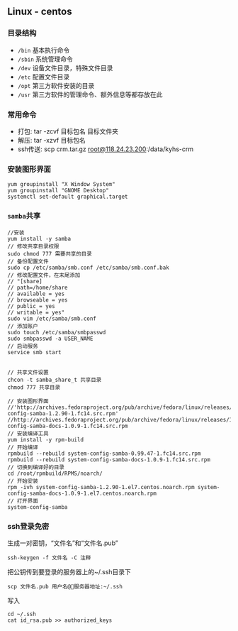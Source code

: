 ## Linux - centos

### 目录结构
- `/bin` 基本执行命令
- `/sbin` 系统管理命令
- `/dev` 设备文件目录，特殊文件目录
- `/etc` 配置文件目录
- `/opt` 第三方软件安装的目录
- `/usr` 第三方软件的管理命令、额外信息等都存放在此


### 常用命令
- 打包: tar -zcvf 目标包名 目标文件夹
- 解压: tar -xzvf 目标包名
- ssh传送: scp crm.tar.gz root@118.24.23.200:/data/kyhs-crm

### 安装图形界面
```
yum groupinstall "X Window System"
yum groupinstall "GNOME Desktop"
systemctl set-default graphical.target
```

### `samba`共享
```
//安装
yum install -y samba
// 修改共享目录权限
sudo chmod 777 需要共享的目录
// 备份配置文件
sudo cp /etc/samba/smb.conf /etc/samba/smb.conf.bak
// 修改配置文件，在末尾添加
// "[share]
// path=/home/share
// available = yes
// browseable = yes
// public = yes
// writable = yes"
sudo vim /etc/samba/smb.conf
// 添加账户
sudo touch /etc/samba/smbpasswd
sudo smbpasswd -a USER_NAME
// 启动服务
service smb start


// 共享文件设置
chcon -t samba_share_t 共享目录
chmod 777 共享目录

// 安装图形界面
//'http://archives.fedoraproject.org/pub/archive/fedora/linux/releases/14/Everything/source/SRPMS/system-config-samba-1.2.90-1.fc14.src.rpm'
//http://archives.fedoraproject.org/pub/archive/fedora/linux/releases/14/Everything/source/SRPMS/system-config-samba-docs-1.0.9-1.fc14.src.rpm
// 安装编译工具
yum install -y rpm-build
// 开始编译
rpmbuild --rebuild system-config-samba-0.99.47-1.fc14.src.rpm 
rpmbuild --rebuild system-config-samba-docs-1.0.9-1.fc14.src.rpm
// 切换到编译好的目录
cd /root/rpmbuild/RPMS/noarch/
// 开始安装
rpm -ivh system-config-samba-1.2.90-1.el7.centos.noarch.rpm system-config-samba-docs-1.0.9-1.el7.centos.noarch.rpm
// 打开界面
system-config-samba
```

### ssh登录免密
生成一对密钥，“文件名”和“文件名.pub”
```
ssh-keygen -f 文件名 -C 注释
```
把公钥传到要登录的服务器上的~/.ssh目录下
```
scp 文件名.pub 用户名@服务器地址:~/.ssh
```
写入
```
cd ~/.ssh
cat id_rsa.pub >> authorized_keys
```
